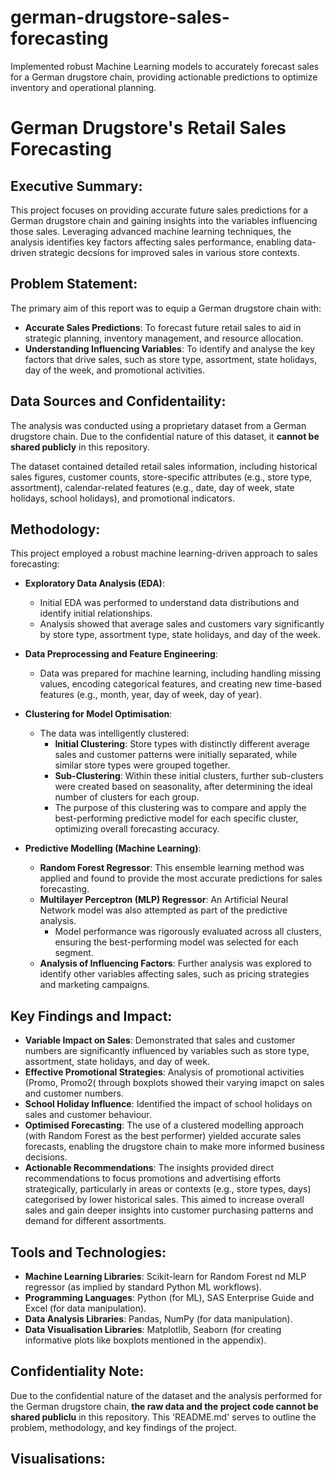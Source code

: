 # german-drugstore-sales-forecasting
Implemented robust Machine Learning models to accurately forecast sales for a German drugstore chain, providing actionable predictions to optimize inventory and operational planning.
# German Drugstore's Retail Sales Forecasting 
## Executive Summary:
This project focuses on providing accurate future sales predictions for a German drugstore chain and gaining insights into the variables influencing those sales. Leveraging advanced machine learning techniques, the analysis identifies key factors affecting sales performance, enabling data-driven strategic decsions for improved sales in various store contexts. 

## Problem Statement:
The primary aim of this report was to equip a German drugstore chain with:
* **Accurate Sales Predictions**: To forecast future retail sales to aid in strategic planning, inventory management, and resource allocation.
* **Understanding Influencing Variables**: To identify and analyse the key factors that drive sales, such as store type, assortment, state holidays, day of the week, and promotional activities.

## Data Sources and Confidentaility:
The analysis was conducted using a proprietary dataset from a German drugstore chain. Due to the confidential nature of this dataset, it **cannot be shared publicly** in this repository.

The dataset contained detailed retail sales information, including historical sales figures, customer counts, store-specific attributes (e.g., store type, assortment), calendar-related features (e.g., date, day of week, state holidays, school holidays), and promotional indicators. 

## Methodology:
This project employed a robust machine learning-driven approach to sales forecasting:
* **Exploratory Data Analysis (EDA)**:
  * Initial EDA was performed to understand data distributions and identify initial relationships.
  * Analysis showed that average sales and customers vary significantly by store type, assortment type, state holidays, and day of the week.
    
* **Data Preprocessing and Feature Engineering**:
  * Data was prepared for machine learning, including handling missing values, encoding categorical features, and creating new time-based features (e.g., month, year, day of week, day of year).

* **Clustering for Model Optimisation**:
  * The data was intelligently clustered:
     * **Initial Clustering**: Store types with distinctly different average sales and customer patterns were initially separated, while similar store types were grouped together.
     * **Sub-Clustering**: Within these initial clusters, further sub-clusters were created based on seasonality, after determining the ideal number of clusters for each group.
     * The purpose of this clustering was to compare and apply the best-performing predictive model for each specific cluster, optimizing overall forecasting accuracy.
* **Predictive Modelling (Machine Learning)**:
  * **Random Forest Regressor**: This ensemble learning method was applied and found to provide the most accurate predictions for sales forecasting.
  * **Multilayer Perceptron (MLP) Regressor**: An Artificial Neural Network model was also attempted as part of the predictive analysis.
    * Model performance was rigorously evaluated across all clusters, ensuring the best-performing model was selected for each segment.
  * **Analysis of Influencing Factors**: Further analysis was explored to identify other variables affecting sales, such as pricing strategies and marketing campaigns.

## Key Findings and Impact:
* **Variable Impact on Sales**: Demonstrated that sales and customer numbers are significantly influenced by variables such as store type, assortment, state holidays, and day of week.
* **Effective Promotional Strategies**: Analysis of promotional activities (Promo, Promo2( through boxplots showed their varying imapct on sales and customer numbers.
* **School Holiday Influence**: Identified the impact of school holidays on sales and customer behaviour.
* **Optimised Forecasting**: The use of a clustered modelling approach (with Random Forest as the best performer) yielded accurate sales forecasts, enabling the drugstore chain to make more informed business decisions.
* **Actionable Recommendations**: The insights provided direct recommendations to focus promotions and advertising efforts strategically, particularly in areas or contexts (e.g., store types, days) categorised by lower historical sales. This aimed to increase overall sales and gain deeper insights into customer purchasing patterns and demand for different assortments.

## Tools and Technologies:
* **Machine Learning Libraries**: Scikit-learn for Random Forest nd MLP regressor (as implied by standard Python ML workflows).
* **Programming Languages**: Python (for ML), SAS Enterprise Guide and Excel (for data manipulation).
* **Data Analysis Libraries**: Pandas, NumPy (for data manipulation).
* **Data Visualisation Libraries**: Matplotlib, Seaborn (for creating informative plots like boxplots mentioned in the appendix).

## Confidentiality Note:
Due to the confidential nature of the dataset and the analysis performed for the German drugstore chain, **the raw data and the project code cannot be shared publiclu** in this repository. This 'README.md' serves to outline the problem, methodology, and key findings of the project. 

## Visualisations:
